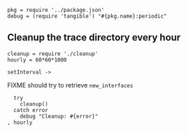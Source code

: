     pkg = require '../package.json'
    debug = (require 'tangible') "#{pkg.name}:periodic"

Cleanup the trace directory every hour
--------------------------------------

    cleanup = require './cleanup'
    hourly = 60*60*1000

    setInterval ->

FIXME should try to retrieve `new_interfaces`

      try
        cleanup()
      catch error
        debug "Cleanup: #{error}"
    , hourly
